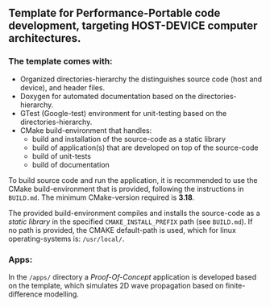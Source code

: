 ## Template for Performance-Portable code development, targeting HOST-DEVICE computer architectures.

### The template comes with:
- Organized directories-hierarchy the distinguishes source code (host and device), and header files.
- Doxygen for automated documentation based on the directories-hierarchy.
- GTest (Google-test) environment for unit-testing based on the directories-hierarchy.
- CMake build-environment that handles:
    - build and installation of the source-code as a static library
    - build of application(s) that are developed on top of the source-code
    - build of unit-tests
    - build of documentation

To build source code and run the application, it is recommended to use the CMake build-environment that is provided, following the instructions in `BUILD.md`. The minimum CMake-version required is **3.18**.

The provided build-environment compiles and installs the source-code as a *static library* in the specified `CMAKE_INSTALL_PREFIX` path (see `BUILD.md`). If no path is provided, the CMAKE default-path is used, which for linux operating-systems is: `/usr/local/`.

### Apps:

In the `/apps/` directory a *Proof-Of-Concept* application is developed based on the template, which simulates 2D wave propagation based on finite-difference modelling.
